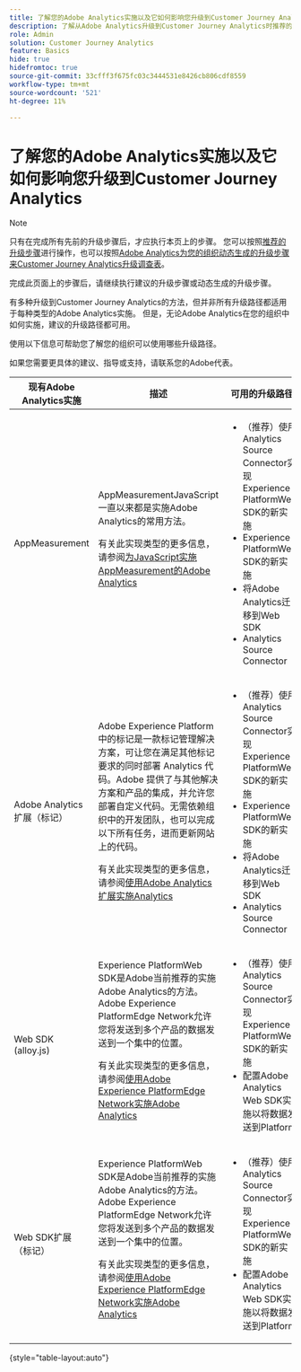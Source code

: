 ```yaml
---
title: 了解您的Adobe Analytics实施以及它如何影响您升级到Customer Journey Analytics
description: 了解从Adobe Analytics升级到Customer Journey Analytics时推荐的路径
role: Admin
solution: Customer Journey Analytics
feature: Basics
hide: true
hidefromtoc: true
source-git-commit: 33cfff3f675fc03c3444531e8426cb806cdf8559
workflow-type: tm+mt
source-wordcount: '521'
ht-degree: 11%

---
```


# 了解您的Adobe Analytics实施以及它如何影响您升级到Customer Journey Analytics

>[!NOTE]
> 
>只有在完成所有先前的升级步骤后，才应执行本页上的步骤。 您可以按照[推荐的升级步骤](/help/getting-started/cja-upgrade/cja-upgrade-recommendations.md#recommended-upgrade-steps-for-most-organizations)进行操作，也可以按照[Adobe Analytics为您的组织动态生成的升级步骤来Customer Journey Analytics升级调查表](https://gigazelle.github.io/cja-ttv/)。
>
>完成此页面上的步骤后，请继续执行建议的升级步骤或动态生成的升级步骤。

有多种升级到Customer Journey Analytics的方法，但并非所有升级路径都适用于每种类型的Adobe Analytics实施。 但是，无论Adobe Analytics在您的组织中如何实施，建议的升级路径都可用。

使用以下信息可帮助您了解您的组织可以使用哪些升级路径。

如果您需要更具体的建议、指导或支持，请联系您的Adobe代表。

| 现有Adobe Analytics实施 | 描述 | 可用的升级路径 |
|---------|----------|----------|
| AppMeasurement | AppMeasurementJavaScript一直以来都是实施Adobe Analytics的常用方法。<p>有关此实现类型的更多信息，请参阅[为JavaScript实施AppMeasurement的Adobe Analytics](https://experienceleague.adobe.com/en/docs/analytics/implementation/js/overview)</p> | <ul><li>（推荐）使用Analytics Source Connector实现Experience PlatformWeb SDK的新实施</li><li>Experience PlatformWeb SDK的新实施</li><li>将Adobe Analytics迁移到Web SDK</li><li>Analytics Source Connector</li></ul> |
| Adobe Analytics扩展（标记） | <p>Adobe Experience Platform 中的标记是一款标记管理解决方案，可让您在满足其他标记要求的同时部署 Analytics 代码。Adobe 提供了与其他解决方案和产品的集成，并允许您部署自定义代码。无需依赖组织中的开发团队，也可以完成以下所有任务，进而更新网站上的代码。</p><p>有关此实现类型的更多信息，请参阅[使用Adobe Analytics扩展实施Analytics](https://experienceleague.adobe.com/en/docs/analytics/implementation/launch/overview)</p> | <ul><li>（推荐）使用Analytics Source Connector实现Experience PlatformWeb SDK的新实施</li><li>Experience PlatformWeb SDK的新实施</li><li>将Adobe Analytics迁移到Web SDK</li><li>Analytics Source Connector</li></ul> |
| Web SDK (alloy.js) | Experience PlatformWeb SDK是Adobe当前推荐的实施Adobe Analytics的方法。 Adobe Experience PlatformEdge Network允许您将发送到多个产品的数据发送到一个集中的位置。 <p>有关此实现类型的更多信息，请参阅[使用Adobe Experience PlatformEdge Network实施Adobe Analytics](https://experienceleague.adobe.com/en/docs/analytics/implementation/aep-edge/overview)</p> | <ul><li>（推荐）使用Analytics Source Connector实现Experience PlatformWeb SDK的新实施</li><li>配置Adobe Analytics Web SDK实施以将数据发送到Platform</li></ul> |
| Web SDK扩展（标记） | Experience PlatformWeb SDK是Adobe当前推荐的实施Adobe Analytics的方法。 Adobe Experience PlatformEdge Network允许您将发送到多个产品的数据发送到一个集中的位置。 <p>有关此实现类型的更多信息，请参阅[使用Adobe Experience PlatformEdge Network实施Adobe Analytics](https://experienceleague.adobe.com/en/docs/analytics/implementation/aep-edge/overview)</p> | <ul><li>（推荐）使用Analytics Source Connector实现Experience PlatformWeb SDK的新实施</li><li>配置Adobe Analytics Web SDK实施以将数据发送到Platform</li></ul> |

{style="table-layout:auto"}

